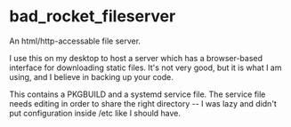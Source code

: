 # bad_rocket_fileserver
An html/http-accessable file server.

I use this on my desktop to host a server which has a browser-based interface for downloading static files. It's not very good, but it is what I am using, and I believe in backing up your code.

This contains a PKGBUILD and a systemd service file. The service file needs editing in order to share the right directory -- I was lazy and didn't put configuration inside /etc like I should have.
